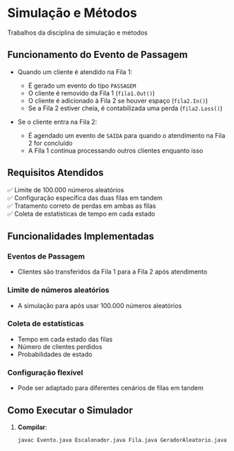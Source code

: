 # Simulação e Métodos

Trabalhos da disciplina de simulação e métodos

## Funcionamento do Evento de Passagem

- Quando um cliente é atendido na Fila 1:
  - É gerado um evento do tipo `PASSAGEM`
  - O cliente é removido da Fila 1 (`fila1.Out()`)
  - O cliente é adicionado à Fila 2 se houver espaço (`fila2.In()`)
  - Se a Fila 2 estiver cheia, é contabilizada uma perda (`fila2.Loss()`)

- Se o cliente entra na Fila 2:
  - É agendado um evento de `SAIDA` para quando o atendimento na Fila 2 for concluído
  - A Fila 1 continua processando outros clientes enquanto isso

## Requisitos Atendidos

✅ Limite de 100.000 números aleatórios  
✅ Configuração específica das duas filas em tandem  
✅ Tratamento correto de perdas em ambas as filas  
✅ Coleta de estatísticas de tempo em cada estado  

## Funcionalidades Implementadas

### Eventos de Passagem
- Clientes são transferidos da Fila 1 para a Fila 2 após atendimento

### Limite de números aleatórios
- A simulação para após usar 100.000 números aleatórios

### Coleta de estatísticas
- Tempo em cada estado das filas
- Número de clientes perdidos
- Probabilidades de estado

### Configuração flexível
- Pode ser adaptado para diferentes cenários de filas em tandem

## Como Executar o Simulador

1. **Compilar**:
   ```bash
   javac Evento.java Escalonador.java Fila.java GeradorAleatorio.java SimuladorFilaTandem.java
